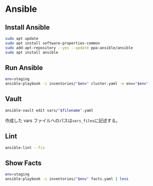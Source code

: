 # Ansible

## Install Ansible

```bash
sudo apt update
sudo apt install software-properties-common
sudo add-apt-repository --yes --update ppa:ansible/ansible
sudo apt install ansible
```

## Run Ansible

```bash
env=staging
ansible-playbook -i inventories/"$env" cluster.yaml -e env="$env"
```

## Vault

```bash
ansible-vault edit vars/"$filename".yaml
```

作成した vars ファイルへのパスは`vars_files`に記述する。

## Lint

```bash
ansible-lint --fix
```

## Show Facts

```bash
env=staging
ansible-playbook -i inventories/"$env" facts.yaml | less
```
